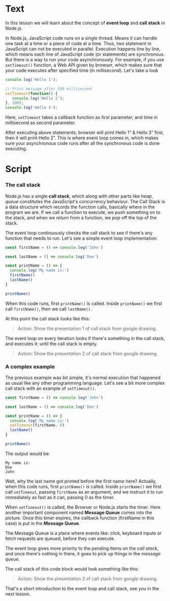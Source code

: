 # Text
In this lesson we will learn about the concept of **event loop** and **call stack** in Node.js.

In Node.js, JavaScript code runs on a single thread. Means it can handle one task at a time or a piece of code at a time. Thus, two statement in JavaScript can not be executed in parallel. Execution happens line by line, which means each line of JavaScript code (or statements) are synchronous.
But there is a way to run your code asynchronously. For example, if you use `setTimeout()` function, a Web API given by browser, which makes sure that your code executes after specified time (in millisecond). Let's take a look
```js
console.log('Hello 1');

// Print message after 100 millisecond
setTimeout(function() {
   console.log('Hello 2');
}, 100);
console.log('Hello 3');
```
Here, `setTimeout` takes a callback function as first parameter, and time in millisecond as second parameter.

After executing above statements, browser will print Hello 1” & Hello 3” first, then it will print Hello 2”. This is where event loop comes in, which makes sure your asynchronous code runs after all the synchronous code is done executing.

# Script 
### The call stack
Node.js has a single **call stack**, which along with other parts like *heap*, *queue* constitutes the JavaScript's concurrency behaviour.
The Call Stack is a data structure which records the function calls, basically where in the program we are. If we call a function to execute, we push something on to the stack, and when we *return* from a function, we *pop* off the top of the stack.

The event loop continuously checks the call stack to see if there's any function that needs to run. Let's see a simple event loop implementation:

```js
const firstName = () => console.log('John')

const lastName = () => console.log('Doe')

const printName = () => {
  console.log('My name is:')
  firstName()
  lastName()
}

printName()
```
When this code runs, first `printName()` is called. Inside `printName()` we first call `firstName()`, then we call `lastName()`.

At this point the call stack looks like this:
> Action: Show the presentation 1 of call stack from google drawing.

The event loop on every iteration looks if there's something in the call stack, and executes it:
until the call stack is empty.
> Action: Show the presentation 2 of call stack from google drawing.

### A complex example
The previous example was bit simple, it's normal execution that happened as usual like any other programming language. Let's see a bit more complex call stack with an example of `setTimeout()`.

```js
const firstName = () => console.log('John')

const lastName = () => console.log('Doe')

const printName = () => {
  console.log('My name is:')
  setTimeout(firstName, 0)
  lastName()
}

printName()
```
The output would be:
````
My name is:
Doe
John
````
Wait, why the last name got printed before the first name here?
Actually, when this code runs, first `printName()` is called. Inside `printName()` we first call `setTimeout`, passing `firstName` as an argument, and we instruct it to run immediately as fast as it can, passing 0 as the timer. 

When `setTimeout()` is called, the Browser or Node.js starts the timer. Here another important component named **Message Queue** comes into the picture. Once this timer expires, the callback function (firstName in this case) is put in the **Message Queue**.

The Message Queue is a place where events like: click, keyboard inputs or fetch requests are queued, before they can execute.

The event loop gives more priority to the pending items on the *call stack*, and once there's nothing in there, it goes to pick up things in the *message queue*.

The call stack of this code block would look something like this:
> Action: Show the presentation 2 of call stack from google drawing.

That's a short introduction to the event loop and call stack, see you in the next lesson.

<!-- ### Now what is the relevance of the Event Loop?
When we evaluate the performance of our JS code, a function in a *call stack* can make it slow or fast, for example: a `console.log()` will be fast, but performing iteration with `for` or `while` over thousands or millions of line items will be slower and it will keep the stack occupied or blocked. This is termed as blocking script.

Similarly, network requests can be slow, image requests can be slow. But thankfully the server requests can be done through AJAX, an asynchronous function. 

What if, these network requests are made through synchronous functions, then what would happen? The network requests are send to some server will eventually take some time to respond. In the meantime , if I click some CTA button, or some other rendering needs to be done, nothing will happen as the stack is blocked. In multi threaded language like Ruby, it can be handled, but in single threaded language like Javascript, this is not possible unless function inside the stack returns a value.  -->